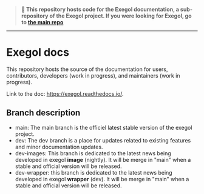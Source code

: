
> **📌 This repository hosts code for the Exegol documentation, a sub-repository of the Exegol project. 
> If you were looking for Exegol, go to [the main repo](https://github.com/ThePorgs/Exegol)**
___

# Exegol docs

This repository hosts the source of the documentation for users, contributors, developers (work in progress), and maintainers (work in progress).

Link to the doc: https://exegol.readthedocs.io/.

## Branch description

- main: The main branch is the officiel latest stable version of the exegol project.
- dev: The dev branch is a place for updates related to existing features and minor documentation updates.
- dev-images: This branch is dedicated to the latest news being developed in exegol **image** (nightly). It will be merge in "main" when a stable and official version will be released.
- dev-wrapper: this branch is dedicated to the latest news being developed in exegol **wrapper** (dev). It will be merge in "main" when a stable and official version will be released.

